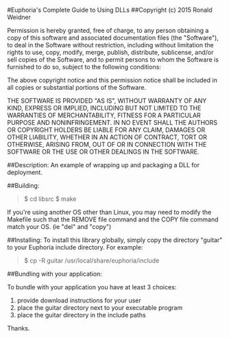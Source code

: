 #Euphoria's Complete Guide to Using DLLs
##Copyright (c) 2015 Ronald Weidner

Permission is hereby granted, free of charge, to any person obtaining a 
copy of this software and associated documentation files (the "Software"), 
to deal in the Software without restriction, including without limitation 
the rights to use, copy, modify, merge, publish, distribute, sublicense, 
and/or sell copies of the Software, and to permit persons to whom the 
Software is furnished to do so, subject to the following conditions:

The above copyright notice and this permission notice shall be included 
in all copies or substantial portions of the Software.

THE SOFTWARE IS PROVIDED "AS IS", WITHOUT WARRANTY OF ANY KIND, EXPRESS 
OR IMPLIED, INCLUDING BUT NOT LIMITED TO THE WARRANTIES OF 
MERCHANTABILITY, FITNESS FOR A PARTICULAR PURPOSE AND NONINFRINGEMENT. 
IN NO EVENT SHALL THE AUTHORS OR COPYRIGHT HOLDERS BE LIABLE FOR ANY 
CLAIM, DAMAGES OR OTHER LIABILITY, WHETHER IN AN ACTION OF CONTRACT, 
TORT OR OTHERWISE, ARISING FROM, OUT OF OR IN CONNECTION WITH THE 
SOFTWARE OR THE USE OR OTHER DEALINGS IN THE SOFTWARE.

##Description:
An example of wrapping up and packaging a DLL for deployment.

##Building:
>$ cd libsrc
>$ make

If you're using another OS other than Linux, you may need to modify
the Makefile such that the REMOVE file command and the COPY file command
match your OS.  (ie "del" and "copy")

##Installing:
To install this library globally, simply copy the directory "guitar"
to your Euphoria include directory.  For example:

>$ cp -R guitar /usr/local/share/euphoria/include

##Bundling with your application:

To bundle with your application you have at least 3 choices:
1. provide download instructions for your user
2. place the guitar directory next to your executable program
3. place the guitar directory in the include paths

Thanks.
